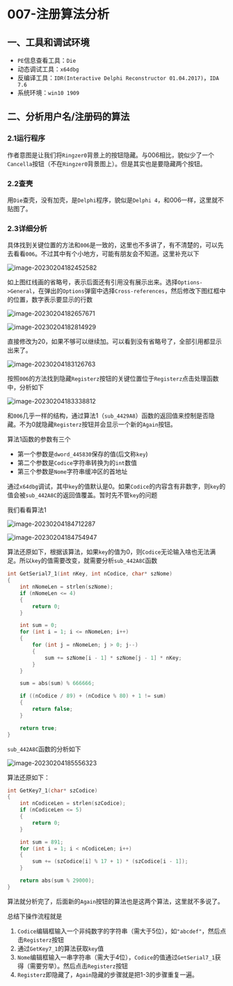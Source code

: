 # 007-注册算法分析

## 一、工具和调试环境

- `PE`信息查看工具：`Die`
- 动态调试工具：`x64dbg`
- 反编译工具：`IDR(Interactive Delphi Reconstructor 01.04.2017)`，`IDA 7.6`
- 系统环境：`win10 1909`

## 二、分析用户名/注册码的算法

### 2.1运行程序

作者意图是让我们将`Ringzer0`背景上的按钮隐藏。与006相比，貌似少了一个`Cancella`按钮（不在`Ringzer0`背景图上）。但是其实也是要隐藏两个按钮。

### 2.2查壳

用`Die`查壳，没有加壳，是`Delphi`程序，貌似是`Delphi 4`，和006一样，这里就不贴图了。

### 2.3详细分析

具体找到关键位置的方法和`006`是一致的，这里也不多讲了，有不清楚的，可以先去看看`006`。不过其中有个小地方，可能有朋友会不知道。这里补充以下

![image-20230204182452582](assets/007-01.png)

如上图红线画的省略号，表示后面还有引用没有展示出来。选择`Options->General`，在弹出的`Options`弹窗中选择`Cross-references`，然后修改下图红框中的位置，数字表示要显示的行数

![image-20230204182657671](assets/007-02.png)

![image-20230204182814929](assets/007-03.png)

直接修改为20，如果不够可以继续加。可以看到没有省略号了，全部引用都显示出来了。

![image-20230204183126763](assets/007-04.png)

按照`006`的方法找到隐藏`Registerz`按钮的关键位置位于`Registerz`点击处理函数中，分析如下

![image-20230204183338812](assets/007-05.png)

和`006`几乎一样的结构，通过算法1（`sub_4429A8`）函数的返回值来控制是否隐藏。不为0就隐藏`Registerz`按钮并会显示一个新的`Again`按钮。

算法1函数的参数有三个

- 第一个参数是`dword_445830`保存的值(后文称`key`)
- 第二个参数是`Codice`字符串转换为的`int`数值
- 第三个参数是`Nome`字符串缓冲区的首地址

通过`x64dbg`调试，其中`key`的值默认是0。如果`Codice`的内容含有非数字，则`key`的值会被`sub_442A8C`的返回值覆盖。暂时先不管`key`的问题

我们看看算法1

![image-20230204184712287](assets/007-06.png)

![image-20230204184754947](assets/007-07.png)

算法还原如下，根据该算法，如果`key`的值为0，则`Codice`无论输入啥也无法满足。所以`key`的值需要改变，就需要分析`sub_442A8C`函数

```c++
int GetSerial7_1(int nKey, int nCodice, char* szNome)
{
	int nNomeLen = strlen(szNome);
	if (nNomeLen <= 4)
	{
		return 0;
	}

	int sum = 0;
	for (int i = 1; i <= nNomeLen; i++)
	{
		for (int j = nNomeLen; j > 0; j--)
		{
			sum += szNome[i - 1] * szNome[j - 1] * nKey;
		}
	}

	sum = abs(sum) % 666666;

	if ((nCodice / 89) + (nCodice % 80) + 1 != sum)
	{
		return false;
	}

	return true;
}
```

`sub_442A8C`函数的分析如下

![image-20230204185556323](assets/007-08.png)

算法还原如下：

```c++
int GetKey7_1(char* szCodice)
{
	int nCodiceLen = strlen(szCodice);
	if (nCodiceLen <= 5)
	{
		return 0;
	}

	int sum = 891;
	for (int i = 1; i < nCodiceLen; i++)
	{
		sum += (szCodice[i] % 17 + 1) * (szCodice[i - 1]);
	}

	return abs(sum % 29000);
}
```

算法就分析完了，后面新的`Again`按钮的算法也是这两个算法，这里就不多说了。

总结下操作流程就是

1. `Codice`编辑框输入一个非纯数字的字符串（需大于5位），如`"abcdef"`，然后点击`Registerz`按钮
2. 通过`GetKey7_1`的算法获取`key`值
3. `Nome`编辑框输入一串字符串（需大于4位），`Codice`的值通过`GetSerial7_1`获得（需要穷举）。然后点击`Registerz`按钮
4. `Registerz`即隐藏了，`Again`隐藏的步骤就是把1-3的步骤重复一遍。